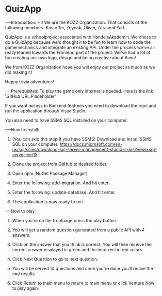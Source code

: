 # QuizApp

---Introduction:
Hi! We are the KOZZ Organization. That consists of the following members: Kristoffer, Zeynab, Oliver, Zara and Yad.

QuizApp is a schoolproject associated with HandelsAkademin.
We chose to do a QuizApp because we'd thought it to be fun to learn how to code the gamemechanics and integrate an existing API.
Under the process we've all really leaned towards the Frontend part of the project. We've had a lot of fun creating our own logo, design and being creative about them!

We from KOZZ Organization hope you will enjoy our project as much as we did making it!

Happy trivia adventures!


---Prerequisites:
To play the game only internet is needed. Here is the link 'GitHub URL Placeholder'


If you want access to Backend features you need to download the repo and run the application through VisualStudio.

You also need to have SSMS SQL installed on your computer.



---How to Install:
1. (You can skip this step if you have SSMS) Download and Install SSMS SQL on your computer. https://docs.microsoft.com/en-us/sql/ssms/download-sql-server-management-studio-ssms?view=sql-server-ver15

2. Clone the project from GitHub to desired folder.

3. Open npm (NuGet Package Manager)

4. Enter the following: add-migration. And hit enter.

5. Enter the following: update-database. And hit enter.

6. The application is now ready to run.

---How to play:

1. When you're on the frontpage press the play button.

2. You will get a random question generated from a public API with 4 answers.

3. Click on the answer that you think is correct. You will then receive the correct answer displayed in green and the incorrect in red colors.

4. Click Next Question to go to next question.

5. You will be served 10 questions and once you're done you'll recive the end results.

6. Click Return to main menu to return to main menu or click Venture Now to play again.
